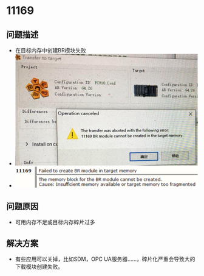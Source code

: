 # 11169
## 问题描述
- 在目标内存中创建BR模块失败
- ![Img](./FILES/11169.md/img-20220810135521.png)
- ![Img](./FILES/11169.md/img-20220810135527.png)
## 问题原因
- 可用内存不足或目标内存碎片过多
## 解决方案
- 有些应用可以关掉，比如SDM，OPC UA服务器……，碎片化严重会导致大的下载模块创建失败。